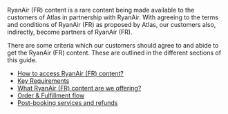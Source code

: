 RyanAir (FR) content is a rare content being made available to the customers of Atlas in partnership with RyanAir. With agreeing to the terms and conditions of RyanAir (FR) as proposed by Atlas, our customers also, indirectly, become partners of RyanAir (FR).

There are some criteria which our customers should agree to and abide to get the RyanAir (FR) content. These are outlined in the different sections of this guide.

- [How to access RyanAir (FR) content?](how-to-access-ryanair-content.md)
- [Key Requirements](key-requirements.md)
- [What RyanAir (FR) content are we offering?](what-ryanair-content-are-we-offering.md)
- [Order & Fulfillment flow](order-and-fulfillment-flow.md)
- [Post-booking services and refunds](post-booking-services-and-refunds.md)
